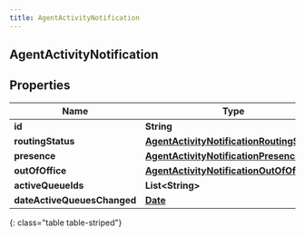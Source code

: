 ```yaml
---
title: AgentActivityNotification
---
```

## AgentActivityNotification


## Properties

| Name | Type | Description | Notes |
| ------------ | ------------- | ------------- | ------------- |
| **id** | **String** |  |  [optional] |
| **routingStatus** | [**AgentActivityNotificationRoutingStatus**](AgentActivityNotificationRoutingStatus.html) |  |  [optional] |
| **presence** | [**AgentActivityNotificationPresence**](AgentActivityNotificationPresence.html) |  |  [optional] |
| **outOfOffice** | [**AgentActivityNotificationOutOfOffice**](AgentActivityNotificationOutOfOffice.html) |  |  [optional] |
| **activeQueueIds** | **List&lt;String&gt;** |  |  [optional] |
| **dateActiveQueuesChanged** | [**Date**](Date.html) |  |  [optional] |
{: class="table table-striped"}



